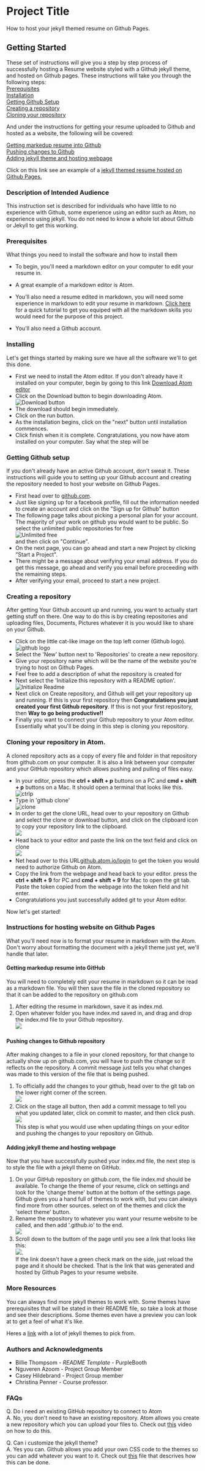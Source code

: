 # Project Title

How to host your jekyll themed resume on Github Pages.

## Getting Started

These set of instructions will give you a step by step process of successfully hosting a Resume website styled with a Github jekyll theme, and hosted on Github pages. These instructions will take you through the following steps:  
[Prerequisites](https://github.com/ukwenyam/UkwenyaMichael.github.io#prerequisites)  
[Installation](https://github.com/ukwenyam/UkwenyaMichael.github.io/blob/master/README.md#installing)  
[Getting Github Setup](https://github.com/ukwenyam/UkwenyaMichael.github.io/blob/master/README.md#getting-github-setup)  
[Creating a repository](https://github.com/ukwenyam/UkwenyaMichael.github.io/blob/master/README.md#creating-a-repository)  
[Cloning your repository](https://github.com/ukwenyam/UkwenyaMichael.github.io#cloning-your-repository-in-atom)  

And under the instructions for getting your resume uploaded to Github and hosted as a website, the following will be covered:  

[Getting markedup resume into Github](https://github.com/ukwenyam/UkwenyaMichael.github.io#getting-markedup-resume-into-github)  
[Pushing changes to Github](https://github.com/ukwenyam/UkwenyaMichael.github.io#pushing-changes-to-github-repository)  
[Adding jekyll theme and hosting webpage](https://github.com/ukwenyam/UkwenyaMichael.github.io#adding-jekyll-theme-and-hosting-webpage)  



Click on this link see an example of a [jekyll themed resume hosted on Github Pages.](https://ukwenyam.github.io/UkwenyaMichael.github.io/)

### Description of Intended Audience

This instruction set is described for individuals who have little to no experience with Github, some experience using an editor such as Atom, no experience using jekyll. You do not need to know a whole lot about Github or Jekyll to get this working.

### Prerequisites

What things you need to install the software and how to install them

* To begin, you'll need a markdown editor on your computer to edit your resume in.
 *  A great example of a markdown editor is Atom.
* You'll also need a resume edited in markdown, you will need some experience in markdown to edit your resume in markdown. [Click here](https://www.markdowntutorial.com/) for a quick tutorial to get you equiped with all the markdown skills you would need for the purpose of this project.

* You'll also need a Github account.


### Installing

Let's get things started by making sure we have all the software we'll to get this done.
* First we need to install the Atom editor. If you don't already have it installed on your computer, begin by going to this link [Download Atom editor](http://www.atom.io)
* Click on the  Download button to begin downloading Atom.  
![Download button](https://i.imgur.com/XWrGOOC.png)  
* The download should begin immediately.
* Click on the run button.
* As the installation begins, click on the "next"  button until installation commences.
* Click finish when it is complete. Congratulations, you now have atom installed on your computer.
Say what the step will be

### Getting Github setup

If you don't already have an active Github account, don't sweat it. These instructions will guide you to setting up your Github account and creating the repository needed to host your website on Github Pages.
* First head over to [github.com](http://www.github.com).
* Just like signing up for a facebook profile, fill out the information needed to create an account and click on the "Sign up for Github" button
* The following page talks about picking a personal plan for your account. The majority of your work on github you would want to be public. So select the unlimited  public repositories for free  
![Unlimited free](https://i.imgur.com/TcRiuJh.png)  
and then click on "Continue".
* On the next page, you can go ahead and start a new Project by clicking "Start a Project".
* There might be a message about verifying your email address. If you do get this message, go ahead and verify you email before proceeding with the remaining steps.
* After verifying your email, proceed to start a new project.

### Creating a repository

After getting Your Github account up and running, you want to actually start getting stuff on there. One way to do this is by creating repositories and uploading files, Documents, Pictures whatever it is you would like to share on your Github.
* Click on the little cat-like image on the top left corner (Github logo).    
  ![github logo](https://i.imgur.com/8gYpkGw.png)    
* Select the 'New' button next to 'Repositories' to create a new repository.
* Give your repository name which will be the name of the website you're trying to host on Github Pages.
* Feel free to add a description of what the repository is created for
* Next select the 'Initialize this repository with a README option'.  
![Initialize Readme](https://i.imgur.com/su6EGZe.png)  
* Next click on Create repository, and Github will get your repository up and running.
If this is your first repository then
 **Congratulations you just created your first Github repository**. If this is not your first repository, then **Way to go being productive!!**  
 * Finally you want to connect your Github repository to your Atom editor. Essentially what you'll be doing in this step is cloning you repository.

### Cloning your repository in Atom.  
A cloned repository acts as a copy of every file and folder in that repository from github.com on your computer. It is also a link between your computer and your GitHub repository which allows pushing and pulling of files easy.  
* In your editor, press the **ctrl + shift + p** buttons on a PC and **cmd + shift + p** buttons on a Mac. It should open a terminal that looks like this.  
![ctrlp](https://i.imgur.com/Lcx5oFm.png)  
* Type in 'github clone'  
![clone](https://i.imgur.com/h51HPRP.gif)  
* In order to get the clone URL, head over to your repository on Github and select the clone or download button, and click on the clipboard icon to copy your repository link to the clipboard.   
![](https://i.imgur.com/Cs2zAj0.gif)  
* Head back to your editor and paste the link on the text field and click on clone  
![](https://i.imgur.com/6ThNCME.gif)
* Net head over to this URL[github.atom.io/login](http://www.github.atom.io/login) to get the token you would need to authorize Github on Atom.
* Copy the link from the webpage and head back to your editor. press the **ctrl + shift + 9** for PC and **cmd + shift + 9** for Mac to open the git tab. Paste the token copied from the webpage into the token field and hit enter.
* Congratulations you just successfully added git to your Atom editor.  

Now let's get started!

### Instructions for hosting website on Github Pages

What you'll need now is to format your resume in markdown with the Atom. Don't worry about formatting the document with a jekyll theme just yet, we'll handle that later.
#### Getting markedup resume into GitHub  
You will need to completely edit your resume in markdown so it can be read as a markdown file. You will then save the file in the cloned repository so that it can be added to the repository on github.com
1. After editing the resume in markdown, save it as index.md.  
2. Open whatever folder you have index.md saved in, and drag and drop the index.md file to your Github repository.  
![](https://i.imgur.com/oeRpBN8.gif)  
#### Pushing changes to Github repository
After making changes to a file in your cloned repository, for that change to actually show up on github.com, you will have to push the change so it reflects on the repository. A commit message just tells you what changes was made to this version of the file that is being pushed.
1. To officially add the changes to your github, head over to the git tab on the lower right corner of the screen.  
![](https://i.imgur.com/MjhxoZQ.png)  
2. Click on the stage all button, then add a commit message to tell you what you updated later, click on commit to master, and then click push.  
![](https://i.imgur.com/D7Uft65.gif)  
This step is what you would use when updating things on your editor and pushing the changes to your repository on Github.
#### Adding jekyll theme and hosting webpage
Now that you have successfully pushed your index.md file, the next step is to style the file with a jekyll theme on GitHub.
1. On your GitHub repository on github.com, the file index.md should be available. To change the theme of your resume, click on settings and look for the 'change theme' button at the bottom of the settings page. Github gives you a hand full of themes to work with, but you can always find more from other sources. select on of the themes and click the 'select theme' button.
2. Rename the repository to whatever you want your resume website to be called, and then add '.github.io' to the end.  
![](https://i.imgur.com/1lQwjZ9.gif)  
3. Scroll down to the buttom of the page until you see a link that looks like this:  
![](https://i.imgur.com/J5BzRnD.png).  
If the link doesn't have a green check mark on the side, just reload the page and it should be checked. That is the link that was generated and hosted by Github Pages to your resume website.


### More Resources  
You can always find more jekyll themes to work with. Some themes have prerequisites that will be stated in their README file, so take a look at those and see their descriptions. Some themes even have a preview you can look at to get a feel of what it's like.  

Heres a [link](https://rubygems.org/search?utf8=%E2%9C%93&query=jekyll+themes) with a lot of jekyll themes to pick from.  

### Authors and Acknowledgments
* Billie Thompsom - _README Template_ - PurpleBooth
* Nguveren Azoom - Project Group Member
* Casey Hildebrand - Project Group member
* Christina Penner - Course professor.


### FAQs
Q. Do i need an existing GitHub repository to connect to Atom  
A. No, you don't need to have an existing repository. Atom allows you create a new repository which you can upload your files to. Check out [this](https://www.youtube.com/watch?v=KA9xvKQXXzQ) video on how to do this.  

Q. Can i customize the jekyll theme?  
A. Yes you can. Github allows you add your own CSS code to the themes so you can add whatever you want to it. Check out [this](https://help.github.com/en/github/working-with-github-pages/adding-a-theme-to-your-github-pages-site-using-jekyll#customizing-your-themes-css) file that descrives how this can be done.
